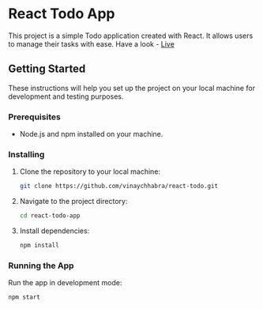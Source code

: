 # React Todo App 

This project is a simple Todo application created with React. It allows users to manage their tasks with ease.
Have a look - [Live](https://react-todo-pi-nine.vercel.app/)

## Getting Started

These instructions will help you set up the project on your local machine for development and testing purposes.

### Prerequisites

- Node.js and npm installed on your machine.

### Installing

1. Clone the repository to your local machine:

    ```bash
    git clone https://github.com/vinaychhabra/react-todo.git
    ```

2. Navigate to the project directory:

    ```bash
    cd react-todo-app
    ```

3. Install dependencies:

    ```bash
    npm install
    ```

### Running the App

Run the app in development mode:

```bash
npm start
```


